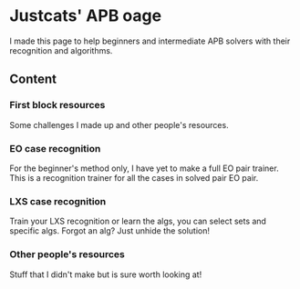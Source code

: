 # Justcats' APB oage
I made this page to help beginners and intermediate APB solvers with their recognition and algorithms.

## Content
### First block resources
Some challenges I made up and other people's resources. 
### EO case recognition
For the beginner's method only, I have yet to make a full EO pair trainer. This is a recognition trainer for all the cases in solved pair EO pair.
### LXS case recognition
Train your LXS recognition or learn the algs, you can select sets and specific algs. Forgot an alg? Just unhide the solution!
### Other people's resources
Stuff that I didn't make but is sure worth looking at!
